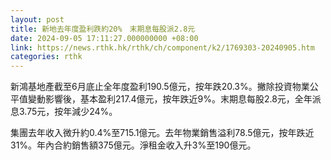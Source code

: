 ```yaml
---
layout: post
title: 新地去年度盈利跌約20%　末期息每股派2.8元
date: 2024-09-05 17:11:27.000000000 +08:00
link: https://news.rthk.hk/rthk/ch/component/k2/1769303-20240905.htm
categories: rthk
---
```


新鴻基地產截至6月底止全年度盈利190.5億元，按年跌20.3%。撇除投資物業公平值變動影響後，基本盈利217.4億元，按年跌近9%。末期息每股2.8元，全年派息3.75元，按年減少24%。

集團去年收入微升約0.4%至715.1億元。去年物業銷售溢利78.5億元，按年跌近31%。年內合約銷售額375億元。淨租金收入升3%至190億元。
